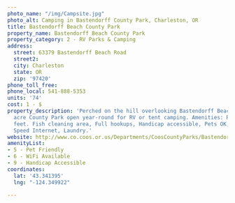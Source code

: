 ```yaml
---
photo_name: "/img/Campsite.jpg"
photo_alt: Camping in Bastendorff County Park, Charleston, OR
title: Bastendorff Beach County Park
property_name: Bastendorff Beach County Park
property_category: 2 - RV Parks & Camping
address:
  street: 63379 Bastendorff Beach Road
  street2: 
  city: Charleston
  state: OR
  zip: '97420'
phone_toll_free: 
phone_local: 541-888-5353
units: '74'
cost: 1 - $
property_description: 'Perched on the hill overlooking Bastendorff Beach is the 89
  acre County Park open year-round for RV or tent camping. Amenities: RV’s up to 45
  feet. Fish cleaning area, Full hookups, Handicap accessible, Pets OK, Cable, High
  Speed Internet, Laundry.'
website: http://www.co.coos.or.us/Departments/CoosCountyParks/Bastendorff.aspx
amenityList:
- 5 - Pet Friendly
- 6 - WiFi Available
- 9 - Handicap Accessible
coordinates:
  lat: '43.341395'
  lng: "-124.349922"

---
```

